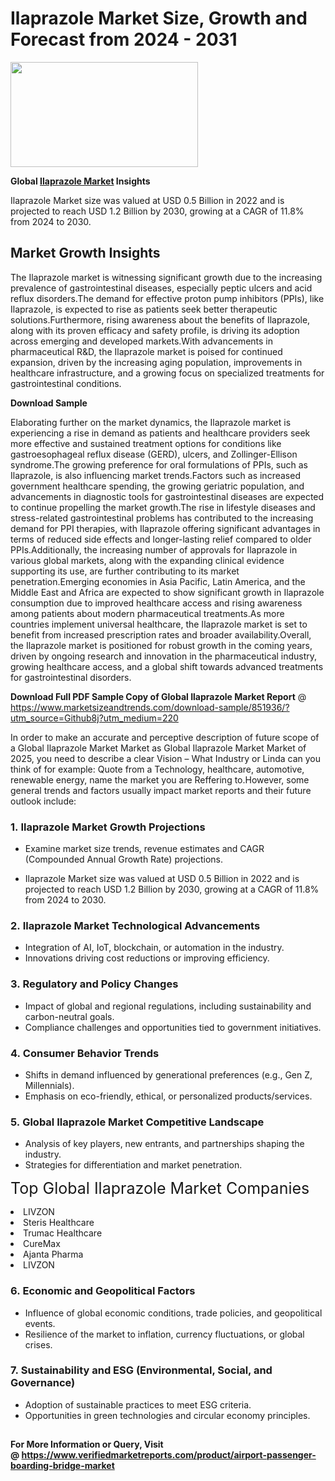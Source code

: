 <H1>Ilaprazole Market Size, Growth and Forecast from 2024 - 2031</H1><img class="aligncenter size-medium wp-image-584254" src="https://thirdeyenews.in/wp-content/uploads/2024/09/Global-Market-Research-300x168.jpeg" alt="" width="300" height="168" /><p><strong>Global&nbsp;<a href="https://www.marketsizeandtrends.com/download-sample/851936/?utm_source=Github8j?utm_medium=220">Ilaprazole Market</a> Insights</strong></p><p>Ilaprazole Market size was valued at USD 0.5 Billion in 2022 and is projected to reach USD 1.2 Billion by 2030, growing at a CAGR of 11.8% from 2024 to 2030.</p><p><h2>Market Growth Insights</h2> <p>The Ilaprazole market is witnessing significant growth due to the increasing prevalence of gastrointestinal diseases, especially peptic ulcers and acid reflux disorders.The demand for effective proton pump inhibitors (PPIs), like Ilaprazole, is expected to rise as patients seek better therapeutic solutions.Furthermore, rising awareness about the benefits of Ilaprazole, along with its proven efficacy and safety profile, is driving its adoption across emerging and developed markets.With advancements in pharmaceutical R&D, the Ilaprazole market is poised for continued expansion, driven by the increasing aging population, improvements in healthcare infrastructure, and a growing focus on specialized treatments for gastrointestinal conditions.</p> <p><strong>Download Sample</strong></p> <p>Elaborating further on the market dynamics, the Ilaprazole market is experiencing a rise in demand as patients and healthcare providers seek more effective and sustained treatment options for conditions like gastroesophageal reflux disease (GERD), ulcers, and Zollinger-Ellison syndrome.The growing preference for oral formulations of PPIs, such as Ilaprazole, is also influencing market trends.Factors such as increased government healthcare spending, the growing geriatric population, and advancements in diagnostic tools for gastrointestinal diseases are expected to continue propelling the market growth.The rise in lifestyle diseases and stress-related gastrointestinal problems has contributed to the increasing demand for PPI therapies, with Ilaprazole offering significant advantages in terms of reduced side effects and longer-lasting relief compared to older PPIs.Additionally, the increasing number of approvals for Ilaprazole in various global markets, along with the expanding clinical evidence supporting its use, are further contributing to its market penetration.Emerging economies in Asia Pacific, Latin America, and the Middle East and Africa are expected to show significant growth in Ilaprazole consumption due to improved healthcare access and rising awareness among patients about modern pharmaceutical treatments.As more countries implement universal healthcare, the Ilaprazole market is set to benefit from increased prescription rates and broader availability.Overall, the Ilaprazole market is positioned for robust growth in the coming years, driven by ongoing research and innovation in the pharmaceutical industry, growing healthcare access, and a global shift towards advanced treatments for gastrointestinal disorders.</p> <p><span class=""><strong>Download Full PDF Sample Copy of Global Ilaprazole Market Report</strong> @ <a href="https://www.marketsizeandtrends.com/download-sample/851936/?utm_source=Github8j?utm_medium=220" target="_blank">https://www.marketsizeandtrends.com/download-sample/851936/?utm_source=Github8j?utm_medium=220</a></span></p><p>In order to make an accurate and perceptive description of future scope of a Global&nbsp;Ilaprazole Market Market as Global&nbsp;Ilaprazole Market Market of 2025, you need to describe a clear Vision &ndash; What Industry or Linda can you think of for example: Quote from a Technology, healthcare, automotive, renewable energy, name the market you are Reffering to.However, some general trends and factors usually impact market reports and their future outlook include:</p><h3>1.&nbsp;<strong>Ilaprazole Market Growth Projections</strong></h3><ul><li>Examine market size trends, revenue estimates and CAGR (Compounded Annual Growth Rate) projections.</li><li><p>Ilaprazole Market size was valued at USD 0.5 Billion in 2022 and is projected to reach USD 1.2 Billion by 2030, growing at a CAGR of 11.8% from 2024 to 2030.</p></li></ul><h3>2.&nbsp;<strong>Ilaprazole Market Technological Advancements</strong></h3><ul><li>Integration of AI, IoT, blockchain, or automation in the industry.</li><li>Innovations driving cost reductions or improving efficiency.</li></ul><h3>3.&nbsp;<strong>Regulatory and Policy Changes</strong></h3><ul><li>Impact of global and regional regulations, including sustainability and carbon-neutral goals.</li><li>Compliance challenges and opportunities tied to government initiatives.</li></ul><h3>4.&nbsp;<strong>Consumer Behavior Trends</strong></h3><ul><li>Shifts in demand influenced by generational preferences (e.g., Gen Z, Millennials).</li><li>Emphasis on eco-friendly, ethical, or personalized products/services.</li></ul><h3>5.&nbsp;<strong>Global Ilaprazole Market Competitive Landscape</strong></h3><ul><li>Analysis of key players, new entrants, and partnerships shaping the industry.</li><li>Strategies for differentiation and market penetration.</li></ul><p data-pm-slice="1 1 []"><span style="color: inherit; font-family: inherit; font-size: 25px;">Top Global Ilaprazole Market Companies</span></p><div class="" data-test-id=""><p><li>LIVZON</li><li> Steris Healthcare</li><li> Trumac Healthcare</li><li> CureMax</li><li> Ajanta Pharma</li><li> LIVZON</li></p></div><h3>6.&nbsp;<strong>Economic and Geopolitical Factors</strong></h3><ul><li>Influence of global economic conditions, trade policies, and geopolitical events.</li><li>Resilience of the market to inflation, currency fluctuations, or global crises.</li></ul><h3>7.&nbsp;<strong>Sustainability and ESG (Environmental, Social, and Governance)</strong></h3><ul><li>Adoption of sustainable practices to meet ESG criteria.</li><li>Opportunities in green technologies and circular economy principles.</li></ul><h2><strong style="font-size: 14px;">For More Information or Query, Visit @&nbsp;</strong><a style="background-color: #ffffff; font-size: 14px;" href="https://www.marketsizeandtrends.com/report/ilaprazole-market/" target="_blank">https://www.verifiedmarketreports.com/product/airport-passenger-boarding-bridge-market</a></h2>